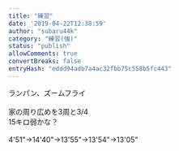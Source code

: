 ```yaml
---
title: "練習"
date: '2019-04-22T12:38:59'
author: "subaru44k"
category: "練習(強)"
status: "publish"
allowComments: true
convertBreaks: false
entryHash: "eddd94adb7a4ac32fbb75c558b5fc443"
---
```

ランパン、ズームフライ<br>
<br>
家の周り広めを3周と3/4<br>
15キロ弱かな？<br>
<br>
4'51"→14'40"→13'55"→13'54"→13'05"
